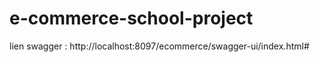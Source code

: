 # e-commerce-school-project

lien swagger : http://localhost:8097/ecommerce/swagger-ui/index.html#

